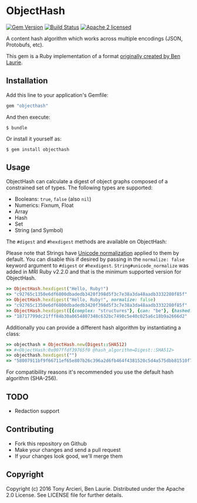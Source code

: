 # ObjectHash

[![Gem Version](https://badge.fury.io/rb/objecthash.svg)](https://rubygems.org/gems/objecthash)
[![Build Status](https://secure.travis-ci.org/cryptosphere/ruby-objecthash.svg?branch=master)](https://travis-ci.org/cryptosphere/ruby-objecthash)
[![Apache 2 licensed](https://img.shields.io/badge/license-Apache2-blue.svg)](https://github.com/cryptosphere/ruby-objecthash/blob/master/LICENSE)

A content hash algorithm which works across multiple encodings (JSON, Protobufs, etc).

This gem is a Ruby implementation of a format [originally created by Ben Laurie](https://github.com/benlaurie/objecthash).

## Installation

Add this line to your application's Gemfile:

```ruby
gem "objecthash"
```

And then execute:

    $ bundle

Or install it yourself as:

    $ gem install objecthash

## Usage

ObjectHash can calculate a digest of object graphs composed of a constrained
set of types. The following types are supported:

* Booleans: `true`, `false` (also `nil`)
* Numerics: Fixnum, Float
* Array
* Hash
* Set
* String (and Symbol)

The `#digest` and `#hexdigest` methods are available on ObjectHash:

Please note that Strings have [Unicode normalization](http://ruby-doc.org/stdlib-2.2.0/libdoc/unicode_normalize/rdoc/String.html) applied to them by default.
You can disable this if desired by passing in the `normalize: false` keyword
argument to `#digest` or `#hexdigest`. `String#unicode_normalize` was added in
MRI Ruby v2.2.0 and that is the minimum supported version for ObjectHash.

```ruby
>> ObjectHash.hexdigest("Hello, Ruby!")
=> "c92765c1350e6df6800dbadedb3420f398d5f3c7e38a3da48aadb3332280f85f"
>> ObjectHash.hexdigest("Hello, Ruby!", normalize: false)
=> "c92765c1350e6df6800dbadedb3420f398d5f3c7e38a3da48aadb3332280f85f"
>> ObjectHash.hexdigest([{complex: "structures"}, {can: "be"}, {hashed: ["with", "ObjectHash"]}])
=> "18717799dc21fff84b30a0654807348c632bc7498c5e40c025a6c18b9a2666d2"
```

Additionally you can provide a different hash algorithm by instantiating a class:

```ruby
>> objecthash = ObjectHash.new(Digest::SHA512)
=> #<ObjectHash:0x007ffdf39765f0 @hash_algorithm=Digest::SHA512>
>> objecthash.hexdigest("")
=> "58007911bf9f66711ef65e807b26c396a2d6fb464f4381520c5d4a575dbb81510f79d35e349604128a771acf2a117a2afdedc012d83b0eb822668aee0def4747"
```

For compatibility reasons it's recommended you use the default hash algorithm (SHA-256).

## TODO

* Redaction support

## Contributing

* Fork this repository on Github
* Make your changes and send a pull request
* If your changes look good, we'll merge them

## Copyright

Copyright (c) 2016 Tony Arcieri, Ben Laurie. Distributed under the Apache 2.0 License.
See LICENSE file for further details.
